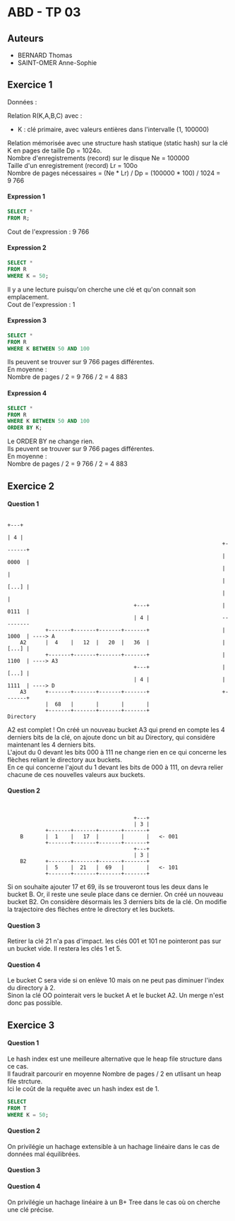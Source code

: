 ABD - TP 03
===========

Auteurs
-------

- BERNARD Thomas
- SAINT-OMER Anne-Sophie

Exercice 1
----------

Données :  

Relation R(K,A,B,C) avec :  
- K : clé primaire, avec valeurs entières dans l'intervalle (1, 100000)  

Relation mémorisée avec une structure hash statique (static hash) sur la clé K en pages de taille Dp = 1024o.  
Nombre d'enregistrements (record) sur le disque Ne = 100000  
Taille d'un enregistrement (record) Lr = 100o  
Nombre de pages nécessaires = (Ne * Lr) / Dp = (100000 * 100) / 1024 = 9 766  

#### Expression 1

```sql
SELECT *
FROM R;
```

Cout de l'expression : 9 766  

#### Expression 2

```sql
SELECT *
FROM R
WHERE K = 50;
```

Il y a une lecture puisqu'on cherche une clé et qu'on connait son emplacement.  
Cout de l'expression : 1  

#### Expression 3

```sql
SELECT *
FROM R
WHERE K BETWEEN 50 AND 100
```

Ils peuvent se trouver sur 9 766 pages différentes.  
En moyenne :  
Nombre de pages / 2 = 9 766 / 2 = 4 883  

#### Expression 4

```sql
SELECT *
FROM R
WHERE K BETWEEN 50 AND 100
ORDER BY K;
```

Le ORDER BY ne change rien.  
Ils peuvent se trouver sur 9 766 pages différentes.  
En moyenne :  
Nombre de pages / 2 = 9 766 / 2 = 4 883  

Exercice 2
----------

#### Question 1
		
```
																		+---+
																		| 4 |
																	+-------+
																	| 0000	|
																	|		|
																	| [...] |
																	| 		|
										+---+						| 0111  |
										| 4 |						---------
			+-------+-------+-------+-------+						| 1000  | ----> A
	A2		|  4    |   12  |   20  |   36  |						| [...]	|  
			+-------+-------+-------+-------+						| 1100	| ----> A3
										+---+						| [...] |
										| 4	|						| 1111  | ----> D
	A3 		+-------+-------+-------+-------+                       +-------+
			|  68   |       |       |       |
			+-------+-------+-------+-------+						Directory
```

A2 est complet ! On créé un nouveau bucket A3 qui prend en compte les 4 derniers bits de la clé, on ajoute donc un bit au Directory, qui considère maintenant les 4 derniers bits.  
L'ajout du 0 devant les bits 000 à 111 ne change rien en ce qui concerne les flèches reliant le directory aux buckets.  
En ce qui concerne l'ajout du 1 devant les bits de 000 à 111, on devra relier chacune de ces nouvelles valeurs aux buckets.  

#### Question 2

```


										+---+						
										| 3 |						
			+-------+-------+-------+-------+						
	B		|  1    |   17  |       |       |	<- 001					 
			+-------+-------+-------+-------+					
										+---+						
										| 3	|						
	B2 		+-------+-------+-------+-------+                     
			|  5    |  21   |  69   |       |	<- 101
			+-------+-------+-------+-------+					

```

Si on souhaite ajouter 17 et 69, ils se trouveront tous les deux dans le bucket B. Or, il reste une seule place dans ce dernier. On créé un nouveau bucket B2. On considère désormais les 3 derniers bits de la clé. On modifie la trajectoire des flèches entre le directory et les buckets.  

#### Question 3

Retirer la clé 21 n'a pas d'impact. les clés 001 et 101 ne pointeront pas sur un bucket vide. Il restera les clés 1 et 5.  

#### Question 4

Le bucket C sera vide si on enlève 10 mais on ne peut pas diminuer l'index du directory à 2.  
Sinon la clé OO pointerait vers le bucket A et le bucket A2. Un merge n'est donc pas possible.  

Exercice 3
----------

#### Question 1

Le hash index est une meilleure alternative que le heap file structure dans ce cas.  
Il faudrait parcourir en moyenne Nombre de pages / 2 en utlisant un heap file strcture.  
Ici le coût de la requête avec un hash index est de 1.  

```sql
SELECT 
FROM T
WHERE K = 50;
```

#### Question 2

On privilégie un hachage extensible à un hachage linéaire dans le cas de données mal équilibrées.  

#### Question 3

#### Question 4

On privilégie un hachage linéaire à un B+ Tree dans le cas où on cherche une clé précise.  
